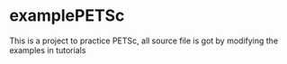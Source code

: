 # examplePETSc
This is a project to practice PETSc, all source file is got by modifying the examples in tutorials
